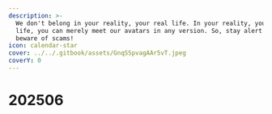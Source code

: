 ```yaml
---
description: >-
  We don't belong in your reality, your real life. In your reality, your real
  life, you can merely meet our avatars in any version. So, stay alert and
  beware of scams!
icon: calendar-star
cover: ../../.gitbook/assets/GnqSSpvagAAr5vT.jpeg
coverY: 0
---
```


# 202506


